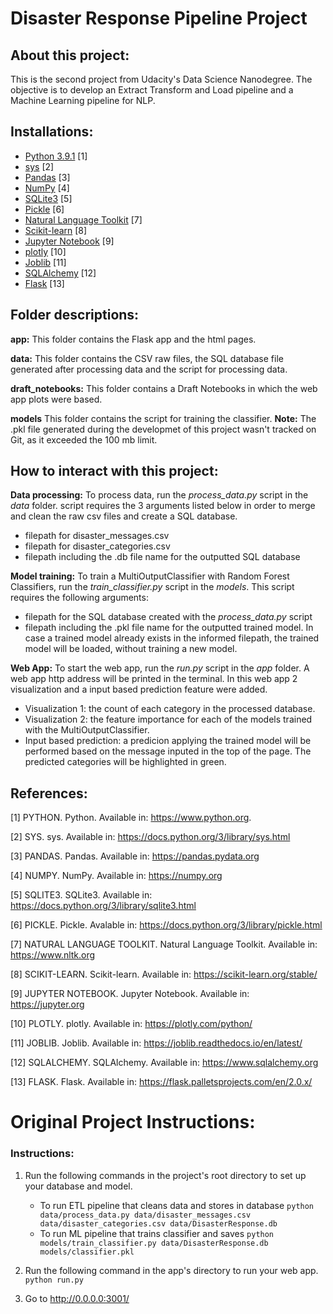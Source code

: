 # Disaster Response Pipeline Project

## About this project:
This is the second project from Udacity's Data Science Nanodegree. The objective is to develop an Extract Transform and Load pipeline and a Machine Learning pipeline for NLP.

## Installations:
* [Python 3.9.1](https://www.python.org) [1]
* [sys](https://docs.python.org/3/library/sys.html) [2]
* [Pandas](https://pandas.pydata.org) [3]
* [NumPy](https://numpy.org) [4]
* [SQLite3](https://docs.python.org/3/library/sqlite3.html) [5]
* [Pickle](https://docs.python.org/3/library/pickle.html) [6]
* [Natural Language Toolkit](https://www.nltk.org) [7]
* [Scikit-learn](https://scikit-learn.org/stable/) [8]
* [Jupyter Notebook](https://jupyter.org) [9]
* [plotly](https://plotly.com/python/) [10]
* [Joblib](https://joblib.readthedocs.io/en/latest/) [11]
* [SQLAlchemy](https://www.sqlalchemy.org) [12]
* [Flask](https://flask.palletsprojects.com/en/2.0.x/) [13]

## Folder descriptions:
**app:** This folder contains the Flask app and the html pages.

**data:** This folder contains the CSV raw files, the SQL database file generated after processing data and the script for processing data.

**draft_notebooks:** This folder contains a Draft Notebooks in which the web app plots were based.

**models** This folder contains the script for training the classifier. **Note:** The .pkl file generated during the developmet of this project wasn't tracked on Git, as it exceeded the 100 mb limit.

## How to interact with this project:
**Data processing:** To process data, run the *process_data.py* script in the *data* folder. script requires the 3 arguments listed below in order to merge and clean the raw csv files and create a SQL database.
* filepath for disaster_messages.csv
* filepath for disaster_categories.csv
* filepath including the .db file name for the outputted SQL database

**Model training:** To train a MultiOutputClassifier with Random Forest Classifiers, run the *train_classifier.py* script in the *models*. This script requires the following arguments:
* filepath for the SQL database created with the *process_data.py* script
* filepath including the .pkl file name for the outputted trained model. In case a trained model already exists in the informed filepath, the trained model will be loaded, without training a new model.

**Web App:** To start the web app, run the *run.py* script in the *app* folder. A web app http address will be printed in the terminal. In this web app 2 visualization and a input based prediction feature were added.
* Visualization 1: the count of each category in the processed database.
* Visualization 2: the feature importance for each of the models trained with the MultiOutputClassifier.
* Input based prediction: a predicion applying the trained model will be performed based on the message inputed in the top of the page. The predicted categories will be highlighted in green.

## References:
[1] PYTHON. Python. Available in: https://www.python.org.

[2] SYS. sys. Available in: https://docs.python.org/3/library/sys.html

[3] PANDAS. Pandas. Available in: https://pandas.pydata.org

[4] NUMPY. NumPy. Available in: https://numpy.org

[5] SQLITE3. SQLite3. Available in: https://docs.python.org/3/library/sqlite3.html

[6] PICKLE. Pickle. Avalable in: https://docs.python.org/3/library/pickle.html

[7] NATURAL LANGUAGE TOOLKIT. Natural Language Toolkit. Available in: https://www.nltk.org

[8] SCIKIT-LEARN. Scikit-learn. Available in: https://scikit-learn.org/stable/

[9] JUPYTER NOTEBOOK. Jupyter Notebook. Available in: https://jupyter.org

[10] PLOTLY. plotly. Available in: https://plotly.com/python/

[11] JOBLIB. Joblib. Available in: https://joblib.readthedocs.io/en/latest/

[12] SQLALCHEMY. SQLAlchemy. Available in: https://www.sqlalchemy.org

[13] FLASK. Flask. Available in: https://flask.palletsprojects.com/en/2.0.x/

# Original Project Instructions:
### Instructions:
1. Run the following commands in the project's root directory to set up your database and model.

    - To run ETL pipeline that cleans data and stores in database
        `python data/process_data.py data/disaster_messages.csv data/disaster_categories.csv data/DisasterResponse.db`
    - To run ML pipeline that trains classifier and saves
        `python models/train_classifier.py data/DisasterResponse.db models/classifier.pkl`

2. Run the following command in the app's directory to run your web app.
    `python run.py`

3. Go to http://0.0.0.0:3001/
